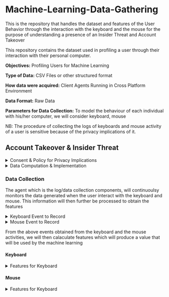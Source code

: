 # Machine-Learning-Data-Gathering

This is the repository that handles the dataset and features of the User Behavior
through the interaction with the keyboard and the mouse for the purpose of
understanding a presence of an Insider Threat and Account Takeover

This repository contains the dataset used in profiling a user through their interaction
with their personal computer.

**Objectives:** Profiling Users for Machine Learning

**Type of Data:** CSV Files or other structured format

**How data were acquired:** Client Agents Running in Cross Platform Environment

**Data Format:** Raw Data

**Parameters for Data Collection:** To model the behaviour of each individual with his/her
computer, we will consider keyboard, mouse

NB: The procedure of collecting the logs of keyboards and mouse activity of a user is sensitive because of the privacy implications of it.

## Account Takeover & Insider Threat

<details>

  <summary> Consent & Policy for Privacy Implications </summary>

- Notify the user that you will collecting their keystrokes and mouse activity for better interactions
- Notify them about the retention and scope of logging their events
- Give them a chance to opt-out from the process if there is need required

</details>

<details>
  <summary>Data Computation & Implementation</summary>

- Ensure you don’t collect raw keystrokes, passwords, PIIs (Personal Identifiable information) instead collect the aggregate of featured computation within the endpoint (e.g. averages, variances) not raw event streams
- Compute these features on the endpoint and send anonymized scores to the ML systems.

</details>

### Data Collection

The agent which is the log/data collection components, will continuoulsy monitors the data generated when the
user interact with the keyboard and mouse. This information will then further be processed to obtain the
features

<details>
  <summary>Keyboard Event to Record</summary>

- Timestamp
- Key Press
- Key Release
- Key and Application in the forground

</details>

<details>
  <summary>Mouse Event to Record</summary>

- **Mouse Movement Events:** Timestamp, pointer x coordinate, pointer y coordinate, application in foreground.

- **Mouse Click Events:** Timestamp, pointer x coordinate, pointer y coordinate, button (left/right/middle), press/release, application in foreground.

- **Mouse Scroll Events:** Timestamp, pointer x coordinate, pointer y coordinate, movement x coordinate, movement y coordinate, application in foreground.

</details>

From the above events obtained from the keyboard and the mouse activities, we will then calaculate features
which will produce a value that will be used by the machine learning

#### Keyboard

<details>
  <summary>Features for Keyboard</summary>

    - timestamp: Timestamp that indicates when the vector was generated. It contains a numerical value corresponding to the milliseconds elapsed since the UNIX epoch, 1st January 1970.

    - keystroke_counter: Total number of keystrokes generated by the user during the time window.

    - erase_keys_counter: Number of presses of erasing keys. That is, the keystrokes on ‘delete’ and ‘backspace’ keys.

    - erase_keys_percentage: Percentage of erasing keystrokes over the total number of keystrokes.

    - press_press_average_interval: Average time elapsed between two consecutive keystrokes, measured in milliseconds.

    - press_press_stddev_interval: Standard deviation on the time elapsed between two consecutive keystrokes, measured in milliseconds.

    - press_release_average_interval: Average time elapsed between the press and the release of all the keystrokes occurred during the time window, measured in milliseconds.

    - press_release_stddev_interval: Standard deviation of the time elapsed between the press and the release of all the keystrokes occurred during the time window, measured in milliseconds.

    - word_counter: Total number of words typed by the user during the time window. To determine if the user has written a word, alphanumeric keys are used as word characters and character separators list is used as word delimiter characters.

    - word_average_length: Average length of all the words written during the time window.

    - word_stddev_length: Standard deviation of the length of all the words written during the time window.

    - word_length_N: Set of features that represents the length histogram of the words written during the time window. N ranges from 1 to 11, the words larger than 11 characters are assigned to the 11 box.

    - keystrokes_key_Ki: Set of features that counts the number of keystrokes per key. Ki is the ith key in the list of all possible keys K.

    - press_release_average_Ki: Set of features that represents the average time elapsed between the press and the release of each key, measured in milliseconds. Again, Ki is each key in the set K of possible keys.

    - digraph_counter_KiKj: Set of features that counters the number of two keys combinations (digraph) introduced by the user. K is the list of all the possible keys, and KiKj represents each possible key pair. The features of non-typed digraphs during the time window will have 0 value.

    - digraph_average_time_KiKj: Set of features that represents the average time elapsed to press each possible digraph, measured in milliseconds. Again, KiKj is each possible pair of keys.
</details>


#### Mouse

<details>
  <summary>Features for Keyboard</summary>

    - timestamp: Timestamp that indicates when the vector was generated. It contains
    a numerical value corresponding to the milliseconds elapsed since the UNIX epoch,
    1st January 1970.

    - keystroke_counter: Total number of keystrokes generated by the user during the
    time window.

    - erase_keys_counter: Number of presses of erasing keys. That is, the keystrokes
    on ‘delete’ and ‘backspace’ keys.

    - erase_keys_percentage: Percentage of erasing keystrokes over the total number
    of keystrokes.

    - press_press_average_interval: Average time elapsed between two consecutive keystrokes,
    measured in milliseconds.

    - press_press_stddev_interval: Standard deviation on the time elapsed between two
    consecutive keystrokes, measured in milliseconds.

    - press_release_average_interval: Average time elapsed between the press and the
    release of all the keystrokes occurred during the time window, measured in milliseconds.

    - press_release_stddev_interval: Standard deviation of the time elapsed between the
    press and the release of all the keystrokes occurred during the time window, measured
    in milliseconds.

    - word_counter: Total number of words typed by the user during the time window. To
    determine if the user has written a word, alphanumeric keys are used as word characters
    and character separators list is used as word delimiter characters.

    - word_average_length: Average length of all the words written during the time window.

    - word_stddev_length: Standard deviation of the length of all the words written during
    the time window.

    - word_length_N: Set of features that represents the length histogram of the words written
    during the time window. N ranges from 1 to 11, the words larger than 11 characters are
    assigned to the 11 box.

    - keystrokes_key_Ki: Set of features that counts the number of keystrokes per key.
    Ki is the ith key in the list of all possible keys K.

    - press_release_average_Ki: Set of features that represents the average time elapsed
    between the press and the release of each key, measured in milliseconds. Again, Ki is
    each key in the set K of possible keys.

    - digraph_counter_KiKj: Set of features that counters the number of two keys combinations
    (digraph) introduced by the user. K is the list of all the possible keys, and KiKj represents
    each possible key pair. The features of non-typed digraphs during the time window will have 0
    value.

    - digraph_average_time_KiKj: Set of features that represents the average time elapsed to press
    each possible digraph, measured in milliseconds. Again, KiKj is each possible pair of keys.
</details>